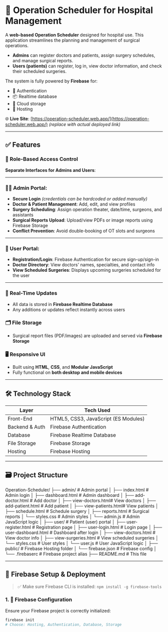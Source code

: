 # 🏥 Operation Scheduler for Hospital Management

A **web-based Operation Scheduler** designed for hospital use. This application streamlines the planning and management of surgical operations.

- **Admins** can register doctors and patients, assign surgery schedules, and manage surgical reports.
- **Users (patients)** can register, log in, view doctor information, and check their scheduled surgeries.

The system is fully powered by **Firebase** for:
- 🔐 Authentication
- 📦 Realtime database
- 📁 Cloud storage
- 🚀 Hosting

🌐 **Live Site**: [https://operation-scheduler.web.app/](https://operation-scheduler.web.app/) *(replace with actual deployed link)*

---

## ✅ Features

### 🔐 Role-Based Access Control
**Separate Interfaces for Admins and Users**:

---

### 👨‍⚕️ Admin Portal:
- **Secure Login** *(credentials can be hardcoded or added manually)*
- **Doctor & Patient Management**: Add, edit, and view profiles
- **Surgery Scheduling**: Assign operation theater, date/time, surgeons, and assistants
- **Surgical Reports Upload**: Upload/view PDFs or image reports using Firebase Storage
- **Conflict Prevention**: Avoid double-booking of OT slots and surgeons

---

### 👤 User Portal:
- **Registration/Login**: Firebase Authentication for secure sign-up/sign-in
- **Doctor Directory**: View doctors' names, specialties, and contact info
- **View Scheduled Surgeries**: Displays upcoming surgeries scheduled for the user

---

### 🔁 Real-Time Updates
- All data is stored in **Firebase Realtime Database**
- Any additions or updates reflect instantly across users

### 🗂️ File Storage
- Surgical report files (PDF/images) are uploaded and served via **Firebase Storage**

### 🖥️ Responsive UI
- Built using **HTML**, **CSS**, and **Modular JavaScript**
- Fully functional on **both desktop and mobile devices**

---

## 🛠️ Technology Stack

| Layer           | Tech Used               |
|----------------|-------------------------|
| Front-End      | HTML5, CSS3, JavaScript (ES Modules) |
| Backend & Auth | Firebase Authentication |
| Database       | Firebase Realtime Database |
| File Storage   | Firebase Storage        |
| Hosting        | Firebase Hosting        |

---

## 🗃️ Project Structure

Operation-Scheduler/
├── admin/ # Admin portal
│ ├── index.html # Admin login
│ ├── dashboard.html # Admin dashboard
│ ├── add-doctor.html # Add doctor
│ ├── view-doctors.html# View doctors
│ ├── add-patient.html # Add patient
│ ├── view-patients.html# View patients
│ ├── schedule.html # Schedule surgery
│ ├── reports.html # Surgical reports
│ └── styles.css # Admin styles
│ └── admin.js # Admin JavaScript logic
│
├── user/ # Patient (user) portal
│ ├── user-register.html # Registration page
│ ├── user-login.html # Login page
│ ├── user-dashboard.html # Dashboard after login
│ ├── view-doctors.html # View doctor info
│ ├── view-surgeries.html # View scheduled surgeries
│ └── styles.css # User styles
│ └── user.js # User JavaScript logic
│
├── public/ # Firebase Hosting folder
│ └── firebase.json # Firebase config
│ └── .firebaserc # Firebase project alias
├── README.md # This file



---

## 🔑 Firebase Setup & Deployment

> ✅ Make sure Firebase CLI is installed: `npm install -g firebase-tools`

### 1. 🔧 Firebase Configuration
Ensure your Firebase project is correctly initialized:

```bash
firebase init
# Choose: Hosting, Authentication, Database, Storage
